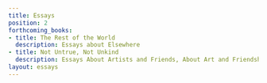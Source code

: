 ```yaml
---
title: Essays
position: 2
forthcoming_books:
- title: The Rest of the World
  description: Essays about Elsewhere
- title: Not Untrue, Not Unkind
  description: Essays About Artists and Friends, About Art and Friendship
layout: essays
---
```

